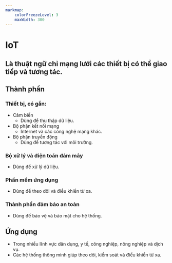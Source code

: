 ```yaml
---
markmap:
    colorFreezeLevel: 3
    maxWidth: 300
---
```


# IoT

## Là thuật ngữ chỉ mạng lưới các thiết bị có thể giao tiếp và tương tác.

## Thành phần

### Thiết bị, có gắn:
- Cảm biến
    - Dùng để thu thập dữ liệu.
- Bộ phận kết nối mạng
    - Internet và các công nghệ mạng khác.
- Bộ phận truyển động
    - Dùng để tương tác với môi trường.

### Bộ xử lý và điện toán đám mây
- Dùng để xử lý dữ liệu.

### Phần mềm ứng dụng
- Dùng để theo dõi và điều khiển từ xa.

### Thành phần đảm bảo an toàn
- Dùng để bảo vệ và bảo mật cho hệ thống.

## Ứng dụng
- Trong nhiều lĩnh vực dân dụng, y tế, công nghiệp, nông nghiệp và dịch vụ.
- Các hệ thống thông minh giúp theo dõi, kiểm soát và điều khiển từ xa.


